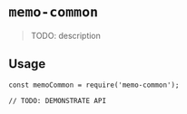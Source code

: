 # `memo-common`

> TODO: description

## Usage

```
const memoCommon = require('memo-common');

// TODO: DEMONSTRATE API
```
